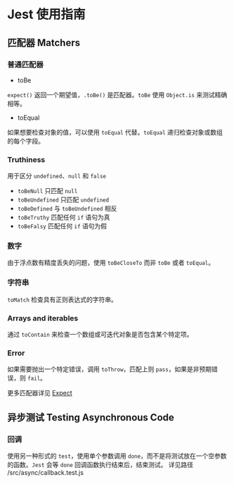# Jest 使用指南

## 匹配器 Matchers

### 普通匹配器

- toBe

`expect()` 返回一个期望值，`.toBe()` 是匹配器。`toBe` 使用 `Object.is` 来测试精确相等。

- toEqual

如果想要检查对象的值，可以使用 `toEqual` 代替。`toEqual` 递归检查对象或数组的每个字段。

### Truthiness

用于区分 `undefined`、`null` 和 `false`

- `toBeNull` 只匹配 `null`
- `toBeUndefined` 只匹配 `undefined`
- `toBeDefined` 与 `toBeUndefined` 相反
- `toBeTruthy` 匹配任何 `if` 语句为真
- `toBeFalsy` 匹配任何 `if` 语句为假

### 数字

由于浮点数有精度丢失的问题，使用 `toBeCloseTo` 而非 `toBe` 或者 `toEqual`。

### 字符串

`toMatch` 检查具有正则表达式的字符串。

### Arrays and iterables

通过 `toContain` 来检查一个数组或可迭代对象是否包含某个特定项。

### Error

如果需要抛出一个特定错误，调用 `toThrow`，匹配上则 `pass`，如果是非预期错误，则 `fail`。

更多匹配器详见 [Expect](https://jestjs.io/docs/zh-Hans/expect)

## 异步测试 Testing Asynchronous Code

### 回调

使用另一种形式的 `test`，使用单个参数调用 `done`，而不是将测试放在一个空参数的函数。`Jest` 会等 `done` 回调函数执行结束后，结束测试。
详见路径 /src/async/callback.test.js